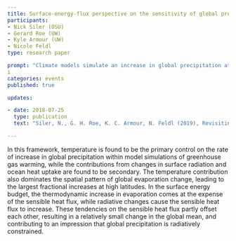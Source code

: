 ```yaml
---
title: Surface-energy-flux perspective on the sensitivity of global precipitation 
participants:
- Nick Siler (OSU) 
- Gerard Roe (UW)
- Kyle Armour (UW)
- Nicole Feldl 
type: research paper

prompt: "Climate models simulate an increase in global precipitation at a rate of approximately 1–3% per Kelvin of global surface warming. This change is often interpreted through the lens of the atmospheric energy budget, in which the increase in global precipitation is mostly offset by an increase in net radiative cooling. Other studies have provided different interpretations from the perspective of the surface, where evaporation represents the turbulent transfer of latent heat to the atmosphere. Expanding on this surface perspective, here we derive a version of the Penman–Monteith equation that allows the change in ocean evaporation to be partitioned into a thermodynamic response to surface warming, and additional diagnostic contributions from changes in surface radiation, ocean heat uptake, and boundary-layer dynamics/relative humidity." 
i
categories: events
published: true

updates:

- date: 2018-07-25
  type: publication
  text: "Siler, N., G. H. Roe, K. C. Armour, N. Feldl (2019), Revisiting the surface-energy-flux perspective on the sensitivity of global precipitation to climate change, <i>Climate Dynamics</i>, 52, [doi:10.1007/s00382-018-4359-0]()."

---
```


In this framework, temperature is found to be the primary control on the rate of increase in global precipitation within model simulations of greenhouse gas warming, while the contributions from changes in surface radiation and ocean heat uptake are found to be secondary. The temperature contribution also dominates the spatial pattern of global evaporation change, leading to the largest fractional increases at high latitudes. In the surface energy budget, the thermodynamic increase in evaporation comes at the expense of the sensible heat flux, while radiative changes cause the sensible heat flux to increase. These tendencies on the sensible heat flux partly offset each other, resulting in a relatively small change in the global mean, and contributing to an impression that global precipitation is radiatively constrained.



